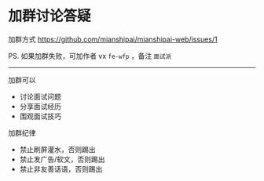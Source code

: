 # 加群讨论答疑

加群方式 https://github.com/mianshipai/mianshipai-web/issues/1

PS. 如果加群失败，可加作者 vx `fe-wfp` ，备注 `面试派`

---

加群可以

- 讨论面试问题
- 分享面试经历
- 围观面试技巧

加群纪律

- 禁止刷屏灌水，否则踢出
- 禁止发广告/软文，否则踢出
- 禁止非友善话语，否则踢出
